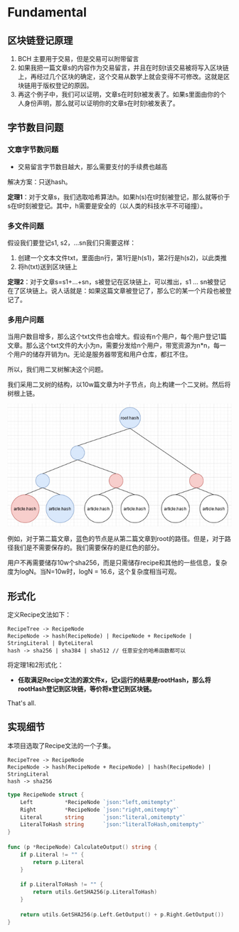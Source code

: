 # Fundamental

## 区块链登记原理

1. BCH 主要用于交易，但是交易可以附带留言
2. 如果我把一篇文章s的内容作为交易留言，并且在时刻t该交易被将写入区块链上，再经过几个区块的确定，这个交易从数学上就会变得不可修改。这就是区块链用于版权登记的原因。
3. 再这个例子中，我们可以证明，文章s在时刻t被发表了。如果s里面由你的个人身份声明，那么就可以证明你的文章s在时刻t被发表了。


## 字节数目问题

### 文章字节数问题
- 交易留言字节数目越大，那么需要支付的手续费也越高

解决方案：只送hash。

**定理1**：对于文章s，我们选取哈希算法h。如果h(s)在t时刻被登记，那么就等价于s在t时刻被登记。其中，h需要是安全的（以人类的科技水平不可碰撞）。


### 多文件问题

假设我们要登记s1, s2，...sn我们只需要这样：
1. 创建一个文本文件txt，里面由n行，第1行是h(s1)，第2行是h(s2)，以此类推
2. 将h(txt)送到区块链上

**定理2**：对于文章s=s1+...+sn，s被登记在区块链上，可以推出，s1 ... sn被登记在了区块链上。说人话就是：如果这篇文章被登记了，那么它的某一个片段也被登记了。


### 多用户问题

当用户数目增多，那么这个txt文件也会增大。假设有n个用户，每个用户登记1篇文章。那么这个txt文件的大小为n，需要分发给n个用户，带宽资源为n*n，每一个用户的储存开销为n。无论是服务器带宽和用户仓库，都扛不住。

所以，我们用二叉树解决这个问题。


我们采用二叉树的结构，以10w篇文章为叶子节点，向上构建一个二叉树。然后将树根上链。

![](old-docs/tree.jpg)

例如，对于第二篇文章，蓝色的节点是从第二篇文章到root的路径。但是，对于路径我们是不需要保存的。我们需要保存的是红色的部分。

用户不再需要储存10w个sha256，而是只需储存recipe和其他的一些信息，复杂度为logN。当N=10w时，logN = 16.6，这个复杂度相当可观。


## 形式化

定义Recipe文法如下：

```
RecipeTree -> RecipeNode
RecipeNode -> hash(RecipeNode) | RecipeNode + RecipeNode | StringLiteral | ByteLiteral
hash -> sha256 | sha384 | sha512 // 任意安全的哈希函数都可以
```

将定理1和2形式化：
- **任取满足Recipe文法的源文件x，记x运行的结果是rootHash，那么将rootHash登记到区块链，等价将x登记到区块链。**

That's all.

## 实现细节

本项目选取了Recipe文法的一个子集。

```
RecipeTree -> RecipeNode
RecipeNode -> hash(RecipeNode + RecipeNode) | hash(RecipeNode) | StringLiteral
hash -> sha256
```

```go
type RecipeNode struct {
	Left          *RecipeNode `json:"left,omitempty"`
	Right         *RecipeNode `json:"right,omitempty"`
	Literal       string      `json:"literal,omitempty"`
	LiteralToHash string      `json:"literalToHash,omitempty"`
}

func (p *RecipeNode) CalculateOutput() string {
	if p.Literal != "" {
		return p.Literal
	}

	if p.LiteralToHash != "" {
		return utils.GetSHA256(p.LiteralToHash)
	}

	return utils.GetSHA256(p.Left.GetOutput() + p.Right.GetOutput())
}

```

